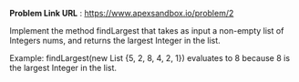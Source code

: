 **Problem Link URL** : https://www.apexsandbox.io/problem/2

Implement the method findLargest that takes as input a non-empty list of Integers nums, and returns the largest Integer in the list.

Example: findLargest(new List {5, 2, 8, 4, 2, 1}) evaluates to 8 because 8 is the largest Integer in the list.